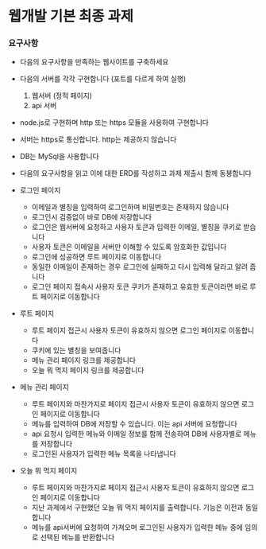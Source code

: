 # 웹개발 기본 최종 과제

### 요구사항

-   다음의 요구사항을 만족하는 웹사이트를 구축하세요
-   다음의 서버를 각각 구현합니다 (포트를 다르게 하여 실행)
    1. 웹서버 (정적 페이지)
    2. api 서버
-   node.js로 구현하며 http 또는 https 모듈을 사용하여 구현합니다
-   서버는 https로 통신합니다. http는 제공하지 않습니다
-   DB는 MySql을 사용합니다
-   다음의 요구사항을 읽고 이에 대한 ERD를 작성하고 과제 제출시 함께 동봉합니다

-   로그인 페이지

    -   이메일과 별칭을 입력하여 로그인하며 비밀번호는 존재하지 않습니다
    -   로그인시 검증없이 바로 DB에 저장합니다
    -   로그인은 웹서버에 요청하고 사용자 토큰과 입력한 이메일, 별칭을 쿠키로 받습니다
    -   사용자 토큰은 이메일을 서버만 이해할 수 있도록 암호화한 값입니다
    -   로그인에 성공하면 루트 페이지로 이동합니다
    -   동일한 이메일이 존재하는 경우 로그인에 실패하고 다시 입력해 달라고 알려 줍니다
    -   로그인 페이지 접속시 사용자 토큰 쿠키가 존재하고 유효한 토큰이라면 바로 루트 페이지로 이동합니다

-   루트 페이지

    -   루트 페이지 접근시 사용자 토큰이 유효하지 않으면 로그인 페이지로 이동합니다
    -   쿠키에 있는 별칭을 보여줍니다
    -   메뉴 관리 페이지 링크를 제공합니다
    -   오늘 뭐 먹지 페이지 링크를 제공합니다

-   메뉴 관리 페이지

    -   루트 페이지와 마찬가지로 페이지 접근시 사용자 토큰이 유효하지 않으면 로그인 페이지로 이동합니다
    -   메뉴를 입력하여 DB에 저장할 수 있습니다. 이는 api 서버에 요청합니다
    -   api 요청시 입력한 메뉴와 이메일 정보를 함께 전송하여 DB에 사용자별로 메뉴를 저장합니다
    -   로그인된 사용자가 입력한 메뉴 목록을 나타냅니다

-   오늘 뭐 먹지 페이지
    -   루트 페이지와 마찬가지로 페이지 접근시 사용자 토큰이 유효하지 않으면 로그인 페이지로 이동합니다
    -   지난 과제에서 구현했던 오늘 뭐 먹지 페이지를 출력합니다. 기능은 이전과 동일합니다
    -   메뉴를 api서버에 요청하여 가져오며 로그인된 사용자가 입력한 메뉴 중에 임의로 선택된 메뉴를 반환합니다

